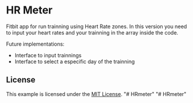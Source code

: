 # HR Meter

Fitbit app for run trainning using Heart Rate zones. In this version you need to input your heart rates and your trainning in the array inside the code.  

Future implementations:
- Interface to input trainnings
- Interface to select a especific day of the trainning

## License

This example is licensed under the [MIT License](./LICENSE).
"# HRmeter" 
"# HRmeter" 
